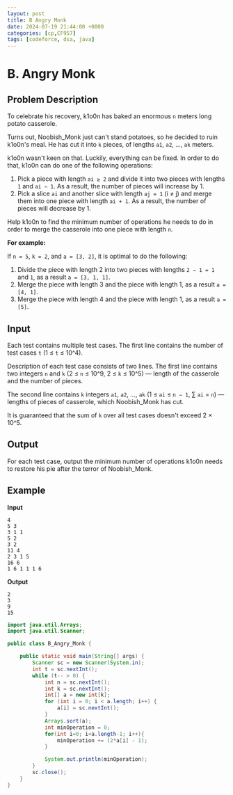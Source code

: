 ```yaml
---
layout: post
title: B Angry Monk
date: 2024-07-19 21:44:00 +0000
categories: [cp,CF957]
tags: [codeforce, dsa, java]
---
```


# B. Angry Monk

## Problem Description

To celebrate his recovery, k1o0n has baked an enormous `n` meters long potato casserole.

Turns out, Noobish_Monk just can't stand potatoes, so he decided to ruin k1o0n's meal. He has cut it into `k` pieces, of lengths `a1`, `a2`, …, `ak` meters.

k1o0n wasn't keen on that. Luckily, everything can be fixed. In order to do that, k1o0n can do one of the following operations:

1. Pick a piece with length `ai ≥ 2` and divide it into two pieces with lengths `1` and `ai − 1`. As a result, the number of pieces will increase by 1.
2. Pick a slice `ai` and another slice with length `aj = 1` (i ≠ j) and merge them into one piece with length `ai + 1`. As a result, the number of pieces will decrease by 1.

Help k1o0n to find the minimum number of operations he needs to do in order to merge the casserole into one piece with length `n`.

**For example:**

If `n = 5`, `k = 2`, and `a = [3, 2]`, it is optimal to do the following:

1. Divide the piece with length 2 into two pieces with lengths `2 − 1 = 1` and `1`, as a result `a = [3, 1, 1]`.
2. Merge the piece with length 3 and the piece with length 1, as a result `a = [4, 1]`.
3. Merge the piece with length 4 and the piece with length 1, as a result `a = [5]`.

## Input

Each test contains multiple test cases. The first line contains the number of test cases `t` (1 ≤ `t` ≤ 10^4).

Description of each test case consists of two lines. The first line contains two integers `n` and `k` (2 ≤ `n` ≤ 10^9, 2 ≤ `k` ≤ 10^5) — length of the casserole and the number of pieces.

The second line contains `k` integers `a1`, `a2`, …, `ak` (1 ≤ `ai` ≤ `n − 1`, ∑ `ai` = `n`) — lengths of pieces of casserole, which Noobish_Monk has cut.

It is guaranteed that the sum of `k` over all test cases doesn't exceed 2 × 10^5.

## Output

For each test case, output the minimum number of operations k1o0n needs to restore his pie after the terror of Noobish_Monk.

## Example

**Input**
```
4
5 3
3 1 1
5 2
3 2
11 4
2 3 1 5
16 6
1 6 1 1 1 6
```

**Output**
```
2
3
9
15
```

```java
import java.util.Arrays;
import java.util.Scanner;

public class B_Angry_Monk {

    public static void main(String[] args) {
        Scanner sc = new Scanner(System.in);
        int t = sc.nextInt();
        while (t-- > 0) {
            int n = sc.nextInt();
            int k = sc.nextInt();
            int[] a = new int[k];
            for (int i = 0; i < a.length; i++) {
                a[i] = sc.nextInt();
            }
            Arrays.sort(a);
            int minOperation = 0;
            for(int i=0; i<a.length-1; i++){
                minOperation += (2*a[i] - 1);
            }

            System.out.println(minOperation);
        }
        sc.close();
    }   
}
```